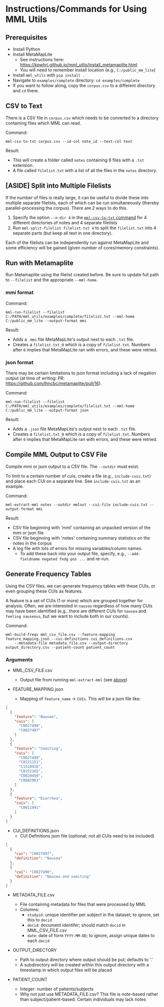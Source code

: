# Instructions/Commands for Using MML Utils

## Prerequisites

* Install Python
* Install MetaMapLite
    * See instructions here: https://kpwhri.github.io/mml_utils/install_metamaplite.html
    * You will need to remember install location (e.g., `C:/public_mm_lite`)
* Install `mml_utils` with `pip install .`
* Navigate to `examples/complete` directory: `cd examples/complete`
* If you want to follow along, copy the `corpus.csv` to a different directory and `cd` there.

## CSV to Text

There is a CSV file in `corpus.csv` which needs to be converted to a directory containing files which MML can read.

Command:

    mml-csv-to-txt corpus.csv --id-col note_id --text-col text

Result:

* This will create a folder called `notes` containing 6 files with a `.txt` extension.
* A file called `filelist.txt` with a list of all the files in the `notes` directory.

## [ASIDE] Split into Multiple Filelists

If the number of files is really large, it can be useful to divide these into multiple separate filelists, each of which
can be run simultaneously (thereby parallel-processing the corpus). There are 2 ways to do this.

1. Specify the option `--n-dir 4` in the [`mml-csv-to-txt` command](#csv-to-txt) for 4 different directories of notes
   and 4 separate filelists
2. Run `mml-split-filelist filelist.txt 4` to split the `filelist.txt` into 4 separate parts (but keep all text in one
   directory).

Each of the filelists can be independently run against MetaMapLite and some efficiency will be gained (given number of
cores/memory constraints).

## Run with Metamaplite

Run Metamaplite using the filelist created before. Be sure to update full path to `--filelist` and the
appropriate `--mml-home`.

### mmi format

Command:

    mml-run-filelist --filelist C:/PATH/mml_utils/examples/complete/filelist.txt --mml-home C:/public_mm_lite --output-format mmi

Result:

* Adds a `.mmi` file MetaMapLite's output next to each `.txt` file.
* Creates a `filelist.txt_0` which is a copy of `filelist.txt`. Numbers after `0` implies that MetaMapLite ran with
  errors, and these were retried.

### json format

There may be certain limitations to json format including a lack of negation output (at time of writing:
PR: https://github.com/lhncbc/metamaplite/pull/16).

Command:

    mml-run-filelist --filelist C:/PATH/mml_utils/examples/complete/filelist.txt --mml-home C:/public_mm_lite --output-format json

Result:

* Adds a `.json` file MetaMapLite's output next to each `.txt` file.
* Creates a `filelist.txt_0` which is a copy of `filelist.txt`. Numbers after `0` implies that MetaMapLite ran with
  errors, and these were retried.

## Compile MML Output to CSV File

Compile mmi or json output to a CSV file. The `--outdir` must exist.

To limit to a certain number of cuis, create a file (e.g., `include-cuis.txt`) and place each CUI on a separate line.
See `include-cuis.txt` as an example.

Command:

    mml-extract-mml notes --outdir mmlout --cui-file include-cuis.txt --output-format mmi

Result:

* CSV file beginning with 'mml' containing an unpacked version of the mmi or json file
* CSV file beginning with 'notes' containing summary statistics on the notes in the corpus
* A log file with lots of errors for missing variables/column names.
    * To add these back into your output file, specify, e.g., `--add-fieldname negated fndg pos ...` and re-run.

## Generate Frequency Tables

Using the CSV files, we can generate frequency tables with these CUIs, or even grouping these CUIs as features.

A feature is a set of CUIs (1 or more) which are grouped together for analysis. Often, we are interested in `nausea`
regardless
of how many CUIs may have been identified (e.g., there are different CUIs for `nausea` and `feeling nauseous`, but we
want to include both in our counts).

Command:

    mml-build-freqs mml_csv_file.csv --feature-mapping feature_mapping.json --cui-definitions cui_definitions.csv
        --metadata-file metadata_file.csv --output-directory output_directory.csv --patient-count patient_count

### Arguments ###

* MML_CSV_FILE.csv
  * Output file from running `mml-extract-mml` (see [above](#compile-mml-output-to-csv-file))

* FEATURE_MAPPING.json
  * Mapping of `feature_name` -> `CUIs`. This will be a json file like:

```json
[
  {
    "feature": "Nausea",
    "cuis": [
      "C0027498",
      "C0027497"
    ]
  },
  {
    "feature": "Vomiting",
    "cuis": [
      "C0027498",
      "C0221151",
      "C1510416",
      "C0152165",
      "C0020450",
      "C0042963"
    ]
  },
  {
    "feature": "Diarrhea",
    "cuis": [
      "C0011991"
    ]
  }
]
```

* CUI_DEFINITIONS.json
  * CUI Definitions json file (optional; not all CUIs need to be included)

```json
[
  {
    "cui": "C0027497",
    "definition": "Nausea"
  },
  {
    "cui": "C0027498",
    "definition": "Nausea and vomiting"
  }
]
```

* METADATA_FILE.csv
  * File containing metadata for files that were processed by MML
  * Columns:
    * `studyid`: unique identifier per subject in the dataset; to ignore, set this to `docid`
    * `docid`: document identifer; should match `docid` in MML_CSV_FILE.csv
    * `date`: date of form `YYYY-MM-DD`; to ignore, assign unique dates to each `docid`

* OUTPUT_DIRECTORY
  * Path to output directory where output should be put; defaults to '.'
  * A subdirectory will be created within this output directory with a timestamp in which output files will be placed

* PATIENT_COUNT
  * Integer: number of patients/subjects
  * Why not just use METADATA_FILE.csv? This file is note-based rather than subject/patient-based. Certain individuals may lack notes
